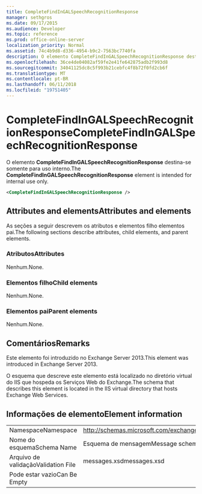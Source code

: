 ```yaml
---
title: CompleteFindInGALSpeechRecognitionResponse
manager: sethgros
ms.date: 09/17/2015
ms.audience: Developer
ms.topic: reference
ms.prod: office-online-server
localization_priority: Normal
ms.assetid: 74c4b9d8-d336-4954-b9c2-7563bc7740fa
description: O elemento CompleteFindInGALSpeechRecognitionResponse destina-se somente para uso interno.
ms.openlocfilehash: 36ce4de04082af59fe2e41fe642875adb2f993d8
ms.sourcegitcommit: 34041125dc8c5f993b21cebfc4f8b72f0fd2cb6f
ms.translationtype: MT
ms.contentlocale: pt-BR
ms.lasthandoff: 06/11/2018
ms.locfileid: "19751405"
---
```

# <a name="completefindingalspeechrecognitionresponse"></a><span data-ttu-id="df25e-103">CompleteFindInGALSpeechRecognitionResponse</span><span class="sxs-lookup"><span data-stu-id="df25e-103">CompleteFindInGALSpeechRecognitionResponse</span></span>

<span data-ttu-id="df25e-104">O elemento **CompleteFindInGALSpeechRecognitionResponse** destina-se somente para uso interno.</span><span class="sxs-lookup"><span data-stu-id="df25e-104">The **CompleteFindInGALSpeechRecognitionResponse** element is intended for internal use only.</span></span> 
  
```XML
<CompleteFindInGALSpeechRecognitionResponse />
```

## <a name="attributes-and-elements"></a><span data-ttu-id="df25e-105">Attributes and elements</span><span class="sxs-lookup"><span data-stu-id="df25e-105">Attributes and elements</span></span>

<span data-ttu-id="df25e-106">As seções a seguir descrevem os atributos e elementos filho elementos pai.</span><span class="sxs-lookup"><span data-stu-id="df25e-106">The following sections describe attributes, child elements, and parent elements.</span></span>
  
### <a name="attributes"></a><span data-ttu-id="df25e-107">Atributos</span><span class="sxs-lookup"><span data-stu-id="df25e-107">Attributes</span></span>

<span data-ttu-id="df25e-108">Nenhum.</span><span class="sxs-lookup"><span data-stu-id="df25e-108">None.</span></span>
  
### <a name="child-elements"></a><span data-ttu-id="df25e-109">Elementos filho</span><span class="sxs-lookup"><span data-stu-id="df25e-109">Child elements</span></span>

<span data-ttu-id="df25e-110">Nenhum.</span><span class="sxs-lookup"><span data-stu-id="df25e-110">None.</span></span>
  
### <a name="parent-elements"></a><span data-ttu-id="df25e-111">Elementos pai</span><span class="sxs-lookup"><span data-stu-id="df25e-111">Parent elements</span></span>

<span data-ttu-id="df25e-112">Nenhum.</span><span class="sxs-lookup"><span data-stu-id="df25e-112">None.</span></span>
  
## <a name="remarks"></a><span data-ttu-id="df25e-113">Comentários</span><span class="sxs-lookup"><span data-stu-id="df25e-113">Remarks</span></span>

<span data-ttu-id="df25e-114">Este elemento foi introduzido no Exchange Server 2013.</span><span class="sxs-lookup"><span data-stu-id="df25e-114">This element was introduced in Exchange Server 2013.</span></span>
  
<span data-ttu-id="df25e-115">O esquema que descreve este elemento está localizado no diretório virtual do IIS que hospeda os Serviços Web do Exchange.</span><span class="sxs-lookup"><span data-stu-id="df25e-115">The schema that describes this element is located in the IIS virtual directory that hosts Exchange Web Services.</span></span>
  
## <a name="element-information"></a><span data-ttu-id="df25e-116">Informações de elemento</span><span class="sxs-lookup"><span data-stu-id="df25e-116">Element information</span></span>

|||
|:-----|:-----|
|<span data-ttu-id="df25e-117">Namespace</span><span class="sxs-lookup"><span data-stu-id="df25e-117">Namespace</span></span>  <br/> |http://schemas.microsoft.com/exchange/services/2006/messages  <br/> |
|<span data-ttu-id="df25e-118">Nome do esquema</span><span class="sxs-lookup"><span data-stu-id="df25e-118">Schema Name</span></span>  <br/> |<span data-ttu-id="df25e-119">Esquema de mensagem</span><span class="sxs-lookup"><span data-stu-id="df25e-119">Message schema</span></span>  <br/> |
|<span data-ttu-id="df25e-120">Arquivo de validação</span><span class="sxs-lookup"><span data-stu-id="df25e-120">Validation File</span></span>  <br/> |<span data-ttu-id="df25e-121">messages.xsd</span><span class="sxs-lookup"><span data-stu-id="df25e-121">messages.xsd</span></span>  <br/> |
|<span data-ttu-id="df25e-122">Pode estar vazio</span><span class="sxs-lookup"><span data-stu-id="df25e-122">Can Be Empty</span></span>  <br/> ||
   

